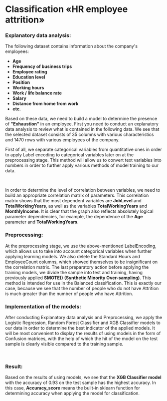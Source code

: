 # Classification  «HR employee attrition» 

### Explanatory data analysis: <br />

The following dataset contains information about the company's employees:  
-	<b>Age</b> 
-	<b>Frequency of business trips</b>
-	<b>Employee rating </b>
-	<b>Education level </b>
-	<b>Position </b>
-	<b>Working hours</b> 
-	<b>Work / life balance rate </b>
-	<b>Salary </b>
-	<b>Distance from home from work </b>
- <b>etc. </b>

Based on these data, we need to build a model to determine the presence of <b>"Exhaustion"</b> in an employee. 
First you need to conduct an explanatory data analysis to review what is contained in the following data. 
We see that the selected dataset consists of 35 columns with various characteristics and 1470 rows with various employees of the company. 

First of all, we separate categorical variables from quantitative ones in order to apply Label encoding to categorical variables later on at the preprocessing stage. 
This method will allow us to convert text variables into numbers in order to further apply various methods of model training to our data. 

<br/>
<!-- <img src="https://imgur.com/O7avRz9.png" height="60%" width="60%" alt="Disk Sanitization Steps"/>
<br /> -->

In order to determine the level of correlation between variables, we need to build an appropriate correlation matrix of parameters. 
This correlation matrix shows that the most dependent variables are <b>JobLevel</b> and <b>TotalWorkingYears</b>, as well as the variables <b>TotalWorkingYears</b> and <b>MonthlyIncome</b>. 
It is clear that the graph also reflects absolutely logical parameter dependencies, for example, the dependence of the <b>Age</b> parameter and <b>TotalWorkingYears</b>. 

### Preprocessing: 

At the preprocessing stage, we use the above-mentioned LabelEncoding, which allows us to take into account categorical variables when further applying learning models. 
We also delete the Standard Hours and EmployeeCount columns, which showed themselves to be insignificant on the correlation matrix. 
The last preparatory action before applying the training models, we divide the sample into test and training, having previously applied <b>SMOTE()</b> <b>(Synthetic Minority Over-sampling)</b>. 
This method is intended for use in the Balanced classification. 
This is exactly our case, because we see that the number of people who do not have Attrition is much greater than the number of people who have Attrition. <br />

### Implementation of the models: 

After conducting Explanatory data analysis and Preprocessing, we apply the Logistic Regression, Random Forest Classifier and XGB Classifier models to our data in order to determine the best indicator of the applied models. 
It will be most convenient to display the results of using models in the form of Confusion matrices, with the help of which the hit of the model on the test sample is clearly visible compared to the training sample. 

<br/>
<!-- <img src="https://imgur.com/rrwd2H5.png" height="60%" width="60%" alt="Disk Sanitization Steps"/>
<br /> -->

### Result: 

Based on the results of using models, we see that the <b>XGB Classifier model</b> with the accuracy of 0.93 on the test sample has the highest accuracy. 
In this case, <b>Accuracy_score</b> means the built-in sklearn function for determining accuracy when applying the model for classification.
